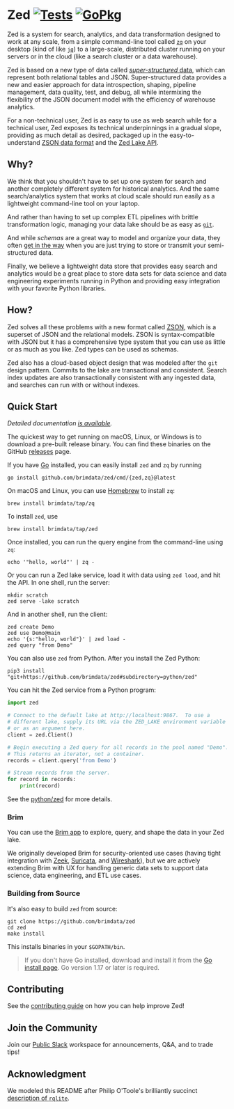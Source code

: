 # Zed [![Tests][tests-img]][tests] [![GoPkg][gopkg-img]][gopkg]

Zed is a system for search, analytics, and data transformation
designed to work at any scale, from a simple command-line tool called [`zq`](docs/zq/README.md)
on your desktop (kind of like [`jq`](https://stedolan.github.io/jq/))
to a large-scale, distributed cluster running on your servers or in the cloud
(like a search cluster or a data warehouse).

Zed is based on a new type of data called
[_super-structured_ data](docs/formats/README.md#2-zed-a-super-structured-pattern),
which can represent both relational tables and JSON.  Super-structured data provides a new
and easier approach for data introspection, shaping, pipeline management,
data quality, test, and debug, all while intermixing the flexibility of
the JSON document model with the efficiency of warehouse analytics.

For a non-technical user, Zed is as easy to use as web search
while for a technical user, Zed exposes its technical underpinnings
in a gradual slope, providing as much detail as desired,
packaged up in the easy-to-understand
[ZSON data format](docs/formats/zson.md) and the
[Zed Lake API](docs/zed/api.md).

## Why?

We think that you shouldn't have to set up one system
for search and another completely different system for historical analytics.
And the same search/analytics system that works at cloud scale should run easily as
a lightweight command-line tool on your laptop.

And rather than having to set up complex ETL pipelines with brittle
transformation logic, managing your data lake should be as easy as
[`git`](https://git-scm.com/).

And while _schemas_ are a great way to model and organize your data, they often
[get in the way](https://github.com/brimdata/sharkfest-21#schemas-a-double-edged-sword)
when you are just trying to store or transmit your semi-structured data.

Finally, we believe a lightweight data store that provides easy search and analytics
would be a great place to store data sets for data science and
data engineering experiments running in Python and providing easy
integration with your favorite Python libraries.

## How?

Zed solves all these problems with a new format called
[ZSON](docs/formats/zson.md),
which is a superset of JSON and the relational models.
ZSON is syntax-compatible with JSON
but it has a comprehensive type system that you can use as little or as much as you like.
Zed types can be used as schemas.

Zed also has a cloud-based object design that was modeled after
the `git` design pattern.  Commits to the lake are transactional
and consistent.  Search index updates are also transactionally
consistent with any ingested data, and searches can run with or
without indexes.

## Quick Start

_Detailed documentation [is available](docs/README.md)._

The quickest way to get running on macOS, Linux, or Windows
is to download a pre-built release binary.
You can find these binaries on the GitHub
[releases](https://github.com/brimdata/zed/releases) page.

If you have [Go](https://go.dev/) installed, you can easily install `zed` and
`zq` by running
```
go install github.com/brimdata/zed/cmd/{zed,zq}@latest
```
On macOS and Linux, you can use [Homebrew](https://brew.sh/) to install `zq`:
```
brew install brimdata/tap/zq
```
To install `zed`, use
```
brew install brimdata/tap/zed
```
Once installed, you can run the query engine from the command-line using `zq`:
```
echo '"hello, world"' | zq -
```
Or you can run a Zed lake service, load it with data using `zed load`, and hit the API.
In one shell, run the server:
```
mkdir scratch
zed serve -lake scratch
```
And in another shell, run the client:
```
zed create Demo
zed use Demo@main
echo '{s:"hello, world"}' | zed load -
zed query "from Demo"
```
You can also use `zed` from Python.  After you install the Zed Python:
```
pip3 install "git+https://github.com/brimdata/zed#subdirectory=python/zed"
```
You can hit the Zed service from a Python program:
```python
import zed

# Connect to the default lake at http://localhost:9867.  To use a
# different lake, supply its URL via the ZED_LAKE environment variable
# or as an argument here.
client = zed.Client()

# Begin executing a Zed query for all records in the pool named "Demo".
# This returns an iterator, not a container.
records = client.query('from Demo')

# Stream records from the server.
for record in records:
    print(record)
```
See the [python/zed](python/zed) for more details.

### Brim

You can use the [Brim app](https://github.com/brimdata/brim)
to explore, query, and shape the data in your Zed lake.

We originally developed Brim for security-oriented use cases
(having tight integration with [Zeek](https://zeek.org/),
[Suricata](https://suricata.io/), and
[Wireshark](https://www.wireshark.org/)),
but we are actively extending Brim with UX for handling generic
data sets to support data science, data engineering, and ETL use cases.

### Building from Source

It's also easy to build `zed` from source:
```
git clone https://github.com/brimdata/zed
cd zed
make install
```
This installs binaries in your `$GOPATH/bin`.

> If you don't have Go installed, download and install it from the
> [Go install page](https://golang.org/doc/install). Go version 1.17 or later is
> required.

## Contributing

See the [contributing guide](CONTRIBUTING.md) on how you can help improve Zed!

## Join the Community

Join our [Public Slack](https://www.brimdata.io/join-slack/) workspace for announcements, Q&A, and to trade tips!

## Acknowledgment

We modeled this README after
Philip O'Toole's brilliantly succinct
[description of `rqlite`](https://github.com/rqlite/rqlite).

[tests-img]: https://github.com/brimdata/zed/workflows/Tests/badge.svg
[tests]: https://github.com/brimdata/zed/actions?query=workflow%3ATests
[gopkg-img]: https://pkg.go.dev/badge/github.com/brimdata/zed
[gopkg]: https://pkg.go.dev/github.com/brimdata/zed
